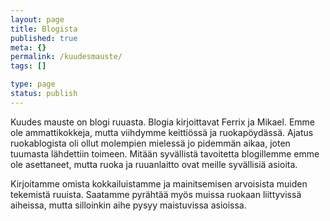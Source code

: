 ```yaml
--- 
layout: page
title: Blogista
published: true
meta: {}
permalink: /kuudesmauste/
tags: []

type: page
status: publish
---
```

Kuudes mauste on blogi ruuasta. Blogia kirjoittavat Ferrix ja Mikael.  Emme ole ammattikokkeja, mutta viihdymme keittiössä ja ruokapöydässä.  Ajatus ruokablogista oli ollut molempien mielessä jo pidemmän aikaa,  joten tuumasta lähdettiin toimeen. Mitään syvällistä tavoitetta  blogillemme emme ole asettaneet, mutta ruoka ja ruuanlaitto ovat meille  syvällisiä asioita.

Kirjoitamme omista kokkailuistamme ja mainitsemisen arvoisista muiden  tekemistä ruuista. Saatamme pyrähtää myös muissa ruokaan liittyvissä  aiheissa, mutta silloinkin aihe pysyy maistuvissa asioissa.
